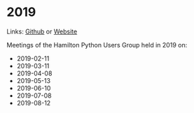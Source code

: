 # 2019
Links: [Github](https://github.com/irsbugs/meetings/blob/master/2019/README.md) or [Website](https://irsbugs.github.io/meetings/2019/) 

Meetings of the Hamilton Python Users Group held in 2019 on:

* 2019-02-11
* 2019-03-11
* 2019-04-08
* 2019-05-13
* 2019-06-10
* 2019-07-08
* 2019-08-12
